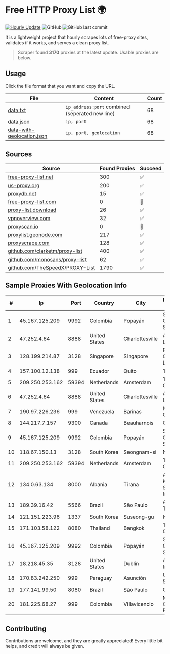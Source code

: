 
# Free HTTP Proxy List 🌍

[![Hourly Update](https://github.com/mertguvencli/http-proxy-list/actions/workflows/main.yml/badge.svg?branch=main)](https://github.com/mertguvencli/http-proxy-list/actions/workflows/main.yml)
![GitHub](https://img.shields.io/github/license/mertguvencli/http-proxy-list)
![GitHub last commit](https://img.shields.io/github/last-commit/mertguvencli/http-proxy-list)

It is a lightweight project that hourly scrapes lots of free-proxy sites, validates if it works, and serves a clean proxy list.


> Scraper found **3170** proxies at the latest update. Usable proxies are below.

## Usage

Click the file format that you want and copy the URL.


|File|Content|Count|
|----|-------|-----|
|[data.txt](https://raw.githubusercontent.com/mertguvencli/http-proxy-list/main/proxy-list/data.txt)|`ip_address:port` combined (seperated new line)|68|
|[data.json](https://raw.githubusercontent.com/mertguvencli/http-proxy-list/main/proxy-list/data.json)|`ip, port`|68|
|[data-with-geolocation.json](https://raw.githubusercontent.com/mertguvencli/http-proxy-list/main/proxy-list/data-with-geolocation.json)|`ip, port, geolocation`|68|

## Sources

|Source|Found Proxies|Succeed|
|------|-------------|-------|
|[free-proxy-list.net](https://free-proxy-list.net)|300|✅|
|[us-proxy.org](https://www.us-proxy.org)|200|✅|
|[proxydb.net](http://proxydb.net)|15|✅|
|[free-proxy-list.com](https://free-proxy-list.com/?page=&port=&type%5B%5D=http&type%5B%5D=https&up_time=0&search=Search)|0|🚫|
|[proxy-list.download](https://www.proxy-list.download/HTTP)|26|✅|
|[vpnoverview.com](https://vpnoverview.com/privacy/anonymous-browsing/free-proxy-servers)|32|✅|
|[proxyscan.io](https://www.proxyscan.io)|0|🚫|
|[proxylist.geonode.com](https://proxylist.geonode.com/api/proxy-list?limit=300&page=1&sort_by=lastChecked&sort_type=desc&protocols=http,https)|217|✅|
|[proxyscrape.com](https://api.proxyscrape.com/v2/?request=displayproxies&protocol=http&timeout=10000&country=all&ssl=all&anonymity=all)|128|✅|
|[github.com/clarketm/proxy-list](https://raw.githubusercontent.com/clarketm/proxy-list/master/proxy-list-raw.txt)|400|✅|
|[github.com/monosans/proxy-list](https://raw.githubusercontent.com/monosans/proxy-list/main/proxies/http.txt)|62|✅|
|[github.com/TheSpeedX/PROXY-List](https://raw.githubusercontent.com/TheSpeedX/PROXY-List/master/http.txt)|1790|✅|


## Sample Proxies With Geolocation Info

|#|Ip|Port|Country|City|Internet Service Provider|
|-|--|----|-------|----|-------------------------|
|1|45.167.125.209|9992|Colombia|Popayán|Sepcom Comunicaciones SAS|
|2|47.252.4.64|8888|United States|Charlottesville|Alibaba.com LLC|
|3|128.199.214.87|3128|Singapore|Singapore|Partner Communications Ltd.|
|4|157.100.12.138|999|Ecuador|Quito|Telconet S.A|
|5|209.250.253.162|59394|Netherlands|Amsterdam|The Constant Company|
|6|47.252.4.64|8888|United States|Charlottesville|Alibaba.com LLC|
|7|190.97.226.236|999|Venezuela|Barinas|NetLink América C.A.|
|8|144.217.7.157|9300|Canada|Beauharnois|OVH SAS|
|9|45.167.125.209|9992|Colombia|Popayán|Sepcom Comunicaciones SAS|
|10|118.67.150.13|3128|South Korea|Seongnam-si|NBP|
|11|209.250.253.162|59394|Netherlands|Amsterdam|The Constant Company|
|12|134.0.63.134|8000|Albania|Tirana|Agjencia Kombetare Shoqerise se Informacionit|
|13|189.39.16.42|5566|Brazil|São Paulo|ALGAR TELECOM S/A|
|14|121.151.223.96|1337|South Korea|Suseong-gu|Korea Telecom|
|15|171.103.58.122|8080|Thailand|Bangkok|True Internet Co., Ltd.|
|16|45.167.125.209|9992|Colombia|Popayán|Sepcom Comunicaciones SAS|
|17|18.218.45.35|3128|United States|Dublin|Amazon.com, Inc.|
|18|170.83.242.250|999|Paraguay|Asunción|Ufinet Panama S.A.|
|19|177.141.99.50|8080|Brazil|São Paulo|Claro S.A.|
|20|181.225.68.27|999|Colombia|Villavicencio|Media Commerce Partners S.A|



## Contributing

Contributions are welcome, and they are greatly appreciated! Every
little bit helps, and credit will always be given.

